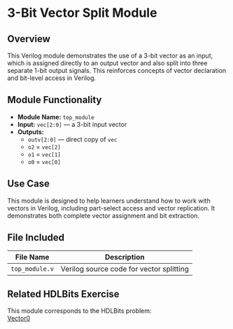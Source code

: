 # 3-Bit Vector Split Module

## Overview
This Verilog module demonstrates the use of a 3-bit vector as an input, which is assigned directly to an output vector and also split into three separate 1-bit output signals. This reinforces concepts of vector declaration and bit-level access in Verilog.

## Module Functionality
- **Module Name:** `top_module`
- **Input:** `vec[2:0]` — a 3-bit input vector  
- **Outputs:**
  - `outv[2:0]` — direct copy of `vec`  
  - `o2` = `vec[2]`  
  - `o1` = `vec[1]`  
  - `o0` = `vec[0]`

## Use Case
This module is designed to help learners understand how to work with vectors in Verilog, including part-select access and vector replication. It demonstrates both complete vector assignment and bit extraction.

## File Included

| File Name       | Description                          |
|------------------|--------------------------------------|
| `top_module.v`   | Verilog source code for vector splitting |

## Related HDLBits Exercise
This module corresponds to the HDLBits problem:  
[Vector0](https://hdlbits.01xz.net/wiki/Vector0)
